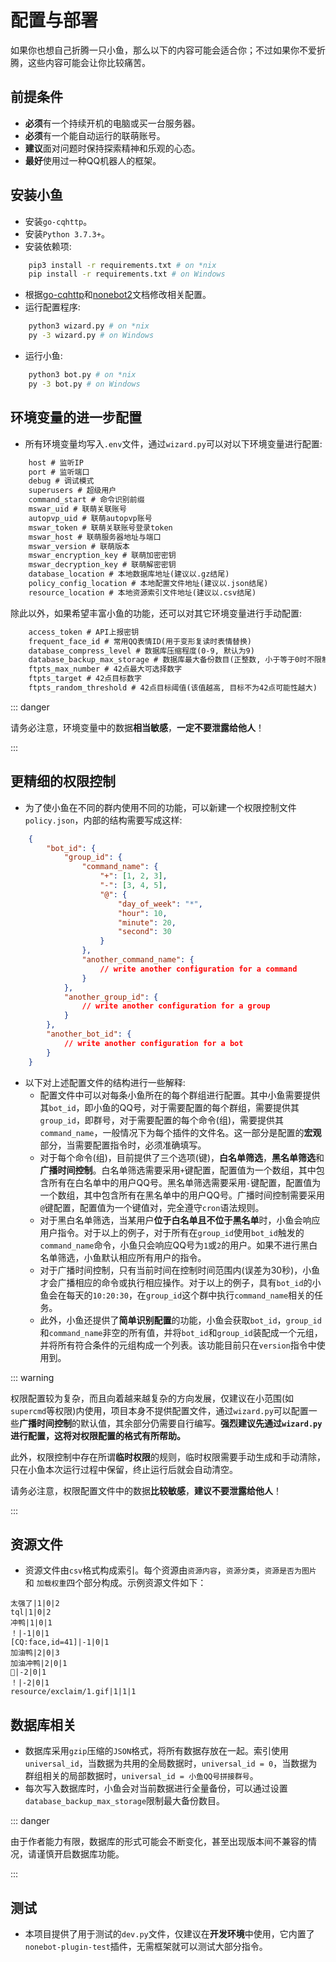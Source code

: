 # 配置与部署
如果你也想自己折腾一只小鱼，那么以下的内容可能会适合你；不过如果你不爱折腾，这些内容可能会让你比较痛苦。

## 前提条件
+   **必须**有一个持续开机的电脑或买一台服务器。
+   **必须**有一个能自动运行的联萌账号。
+   **建议**面对问题时保持探索精神和乐观的心态。
+   **最好**使用过一种QQ机器人的框架。

## 安装小鱼
+   安装`go-cqhttp`。
+   安装`Python 3.7.3+`。
+   安装依赖项:
```bash
    pip3 install -r requirements.txt # on *nix
    pip install -r requirements.txt # on Windows
```
+   根据[go-cqhttp](https://docs.go-cqhttp.org/)和[nonebot2](https://v2.nonebot.dev/)文档修改相关配置。
+   运行配置程序:
```bash
	python3 wizard.py # on *nix
    py -3 wizard.py # on Windows
```
+   运行小鱼:
```bash
    python3 bot.py # on *nix
    py -3 bot.py # on Windows
```

## 环境变量的进一步配置
+   所有环境变量均写入`.env`文件，通过`wizard.py`可以对以下环境变量进行配置:
```tex
    host # 监听IP
    port # 监听端口
    debug # 调试模式
    superusers # 超级用户
    command_start # 命令识别前缀
    mswar_uid # 联萌关联账号
    autopvp_uid # 联萌autopvp账号
    mswar_token # 联萌关联账号登录token
    mswar_host # 联萌服务器地址与端口
    mswar_version # 联萌版本
    mswar_encryption_key # 联萌加密密钥
    mswar_decryption_key # 联萌解密密钥
    database_location # 本地数据库地址(建议以.gz结尾)
    policy_config_location # 本地配置文件地址(建议以.json结尾)
    resource_location # 本地资源索引文件地址(建议以.csv结尾)
```

除此以外，如果希望丰富小鱼的功能，还可以对其它环境变量进行手动配置:
```tex
	access_token # API上报密钥
	frequent_face_id # 常用QQ表情ID(用于变形复读时表情替换)
	database_compress_level # 数据库压缩程度(0-9, 默认为9)
    database_backup_max_storage # 数据库最大备份数目(正整数, 小于等于0时不限制备份数, 默认为0)
	ftpts_max_number # 42点最大可选择数字
	ftpts_target # 42点目标数字
    ftpts_random_threshold # 42点目标阈值(该值越高, 目标不为42点可能性越大)
```

::: danger

请务必注意，环境变量中的数据**相当敏感**，**一定不要泄露给他人**！

:::

## 更精细的权限控制
+   为了使小鱼在不同的群内使用不同的功能，可以新建一个权限控制文件`policy.json`，内部的结构需要写成这样:
```json
	{
        "bot_id": {
            "group_id": {
                "command_name": {
                    "+": [1, 2, 3],
                    "-": [3, 4, 5],
                    "@": {
                        "day_of_week": "*",
                        "hour": 10,
                        "minute": 20,
                        "second": 30
                    }
                },
                "another_command_name": {
                    // write another configuration for a command
                }
            },
            "another_group_id": {
                // write another configuration for a group
            }
        },
        "another_bot_id": {
            // write another configuration for a bot
        }
	}
```

+   以下对上述配置文件的结构进行一些解释:
    +   配置文件中可以对每条小鱼所在的每个群组进行配置。其中小鱼需要提供其`bot_id`，即小鱼的QQ号，对于需要配置的每个群组，需要提供其`group_id`，即群号，对于需要配置的每个命令(组)，需要提供其`command_name`，一般情况下为每个插件的文件名。这一部分是配置的**宏观**部分，当需要配置指令时，必须准确填写。
    +   对于每个命令(组)，目前提供了三个选项(键)，**白名单筛选**，**黑名单筛选**和**广播时间控制**。白名单筛选需要采用`+`键配置，配置值为一个数组，其中包含所有在白名单中的用户QQ号。黑名单筛选需要采用`-`键配置，配置值为一个数组，其中包含所有在黑名单中的用户QQ号。广播时间控制需要采用`@`键配置，配置值为一个键值对，完全遵守`cron`语法规则。
    +   对于黑白名单筛选，当某用户**位于白名单且不位于黑名单**时，小鱼会响应用户指令。对于以上的例子，对于所有在`group_id`使用`bot_id`触发的`command_name`命令，小鱼只会响应QQ号为`1`或`2`的用户。如果不进行黑白名单筛选，小鱼默认相应所有用户的指令。
    +   对于广播时间控制，只有当前时间在控制时间范围内(误差为30秒)，小鱼才会广播相应的命令或执行相应操作。对于以上的例子，具有`bot_id`的小鱼会在每天的`10:20:30`，在`group_id`这个群中执行`command_name`相关的任务。
    +   此外，小鱼还提供了**简单识别配置**的功能，小鱼会获取`bot_id`，`group_id`和`command_name`非空的所有值，并将`bot_id`和`group_id`装配成一个元组，并将所有符合条件的元组构成一个列表。该功能目前只在`version`指令中使用到。

::: warning

权限配置较为复杂，而且向着越来越复杂的方向发展，仅建议在小范围(如`supercmd`等权限)内使用，项目本身不提供配置文件，通过`wizard.py`可以配置一些**广播时间控制**的默认值，其余部分仍需要自行编写。**强烈建议先通过`wizard.py`进行配置，这将对权限配置的格式有所帮助。**

此外，权限控制中存在所谓**临时权限**的规则，临时权限需要手动生成和手动清除，只在小鱼本次运行过程中保留，终止运行后就会自动清空。

请务必注意，权限配置文件中的数据**比较敏感**，**建议不要泄露给他人**！

:::

## 资源文件
+   资源文件由`csv`格式构成索引。每个资源由`资源内容`，`资源分类`，`资源是否为图片` 和 `加载权重`四个部分构成。示例资源文件如下：

```csv
太强了|1|0|2
tql|1|0|2
冲鸭|1|0|1
！|-1|0|1
[CQ:face,id=41]|-1|0|1
加油鸭|2|0|3
加油冲鸭|2|0|1
💪|-2|0|1
！|-2|0|1
resource/exclaim/1.gif|1|1|1
```

## 数据库相关
+   数据库采用`gzip`压缩的`JSON`格式，将所有数据存放在一起。索引使用`universal_id`，当数据为共用的全局数据时，`universal_id = 0`，当数据为群组相关的局部数据时，`universal_id = 小鱼QQ号拼接群号`。
+   每次写入数据库时，小鱼会对当前数据进行全量备份，可以通过设置`database_backup_max_storage`限制最大备份数目。

::: danger

由于作者能力有限，数据库的形式可能会不断变化，甚至出现版本间不兼容的情况，请谨慎开启数据库功能。

:::

## 测试
+   本项目提供了用于测试的`dev.py`文件，仅建议在**开发环境**中使用，它内置了`nonebot-plugin-test`插件，无需框架就可以测试大部分指令。
